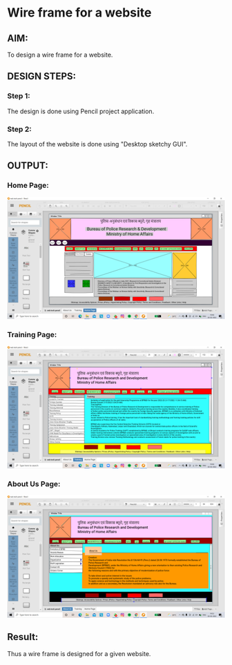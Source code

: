 # Wire frame for a website

## AIM:
To design a wire frame for a website.

## DESIGN STEPS:

### Step 1:
The design is done using Pencil project application.

### Step 2:
The layout of the website is done using "Desktop sketchy GUI".

## OUTPUT:
### Home Page:
![output](homepencil.png)


### Training Page:
![output](trainingpencil.png)


### About Us Page:
![output](aboutpencil.png)

## Result:
Thus a wire frame is designed for a given website.
